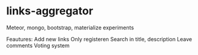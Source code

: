 # links-aggregator
Meteor, mongo, bootstrap, materialize experiments

Feautures:
  Add new links
  Only registeren 
  Search in title, description
  Leave comments
  Voting system
